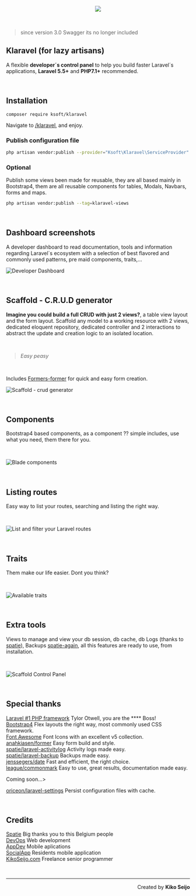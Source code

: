 <p align="center" style="margin-bottom:3rem;"><img src="/imgs/klaravel.png?raw=true"></p>

> since version 3.0 Swagger its no longer included

## Klaravel (for lazy artisans)

A flexible **developer´s control panel** to help you build faster Laravel´s applications, **Laravel 5.5+** and **PHP7.1+** recommended.

&nbsp;
&nbsp;

## Installation

```
composer require ksoft/klaravel
```

Navigate to [/klaravel](http://localhost:8000/klaravel), and enjoy.

### Publish configuration file

```bash
php artisan vendor:publish --provider="Ksoft\Klaravel\ServiceProvider" --tag=config
```

### Optional

Publish some views been made for reusable, they are all based mainly in Bootstrap4, them are all reusable components for tables, Modals, Navbars, forms and maps.

```bash
php artisan vendor:publish --tag=klaravel-views
```

&nbsp;
&nbsp;

## Dashboard screenshots

A developer dashboard to read documentation, tools and information regarding
Laravel´s ecosystem with a selection of best flavored and commonly used patterns, pre maid components, traits,...

![Developer Dashboard](/imgs/v2-dashboard.png?raw=true "Klaravel Developer dashboard")

&nbsp;
&nbsp;

## Scaffold - C.R.U.D generator

**Imagine you could build a full CRUD with just 2 views?**, a table view layout and the form layout. Scaffold any model to a working resource with 2 views, dedicated eloquent repository, dedicated controller and 2 interactions to abstract the update and creation logic to an isolated location.

&nbsp;

> _Easy peasy_

&nbsp;

Includes [Formers-former](https://github.com/formers/former) for quick and easy form creation.

![Scaffold - crud generator](/imgs/v2-scaffold.png?raw=true "Scaffold - crud generator")

&nbsp;
&nbsp;

## Components

Bootstrap4 based components, as a component ?? simple includes, use what you need, them there for you.

&nbsp;

![Blade components](/imgs/v2-component.png?raw=true "Blade components")

&nbsp;
&nbsp;

## Listing routes

Easy way to list your routes, searching and listing the right way.

&nbsp;

![List and filter your Laravel routes](/imgs/v2-routes.png?raw=true "List and filter your Laravel routes")

&nbsp;
&nbsp;

## Traits

Them make our life easier. Dont you think?

&nbsp;

![Available traits](/imgs/v2-traits.png?raw=true "Available traits")

&nbsp;
&nbsp;

## Extra tools

Views to manage and view your db session, db cache, db Logs (thanks to [spatie](https://github.com/spatie/laravel-activitylog)), Backups [spatie-again](https://github.com/spatie/laravel-backup), all this features are ready to use,
from installation.

&nbsp;

![Scaffold Control Panel](/imgs/v2-logs.png?raw=true "Klaravel Scaffold Control Panel")

&nbsp;
&nbsp;

## Special thanks

[Laravel #1 PHP framework](https://laravel.com/ "Best php framework ever for ever, Laravel") Tylor Otwell, you are the \*\*\*\* Boss!  
[Bootstrap4](https://getbootstrap.com/) Flex layouts the right way, most commonly used CSS framework.  
[Font Awesome](https://fontawesome.com) Font Icons with an excellent v5 collection.  
[anahkiasen/former](https://github.com/formers/former) Easy form build and style.  
[spatie/laravel-activitylog](https://github.com/spatie/laravel-activitylog) Activity logs made easy.  
[spatie/laravel-backup](https://github.com/spatie/laravel-backup) Backups made easy.  
[jenssegers/date](jenssegers/date) Fast and efficient, the right choice.  
[league/commonmark](https://commonmark.thephpleague.com) Easy to use, great results, documentation made easy.

Coming soon...>

[oriceon/laravel-settings](https://github.com/oriceon/laravel-settings) Persist configuration files with cache.

&nbsp;
&nbsp;

## Credits

[Spatie](https://spatie.be/en/ "Spatie webdesign, Antwerp – websites and webapps in Laravel") Big thanks you to this Belgium people  
[DevOps](https://sunnyface.com "Programador ios málaga Marbella") Web development  
[AppDev](https://gestorapp.com "Gestor de aplicaciones moviles en málaga, mijas, marbella") Mobile aplications  
[SocialApp](https://sosvecinos.com "Plataforma móvil para la gestion de comunidades") Residents mobile application  
[KikoSeijo.com](https://kikoseijo.com "Programador freelance movil y Laravel") Freelance senior programmer

&nbsp;
&nbsp;
&nbsp;
&nbsp;

---

<div dir=rtl markdown=1>Created by <b>Kiko Seijo</b></div>
